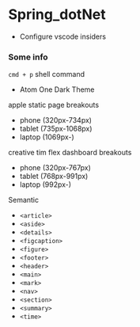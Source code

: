 # Spring_dotNet
* Configure vscode insiders


### Some info
`cmd + p` shell command
* Atom One Dark Theme

apple static page breakouts
* phone (320px-734px)
* tablet (735px-1068px)
* laptop (1069px-)

creative tim flex dashboard breakouts
* phone (320px-767px)
* tablet (768px-991px)
* laptop (992px-)

Semantic
* `<article>`
* `<aside>`
* `<details>`
* `<figcaption>`
* `<figure>`
* `<footer>`
* `<header>`
* `<main>`
* `<mark>`
* `<nav>`
* `<section>`
* `<summary>`
* `<time>`


